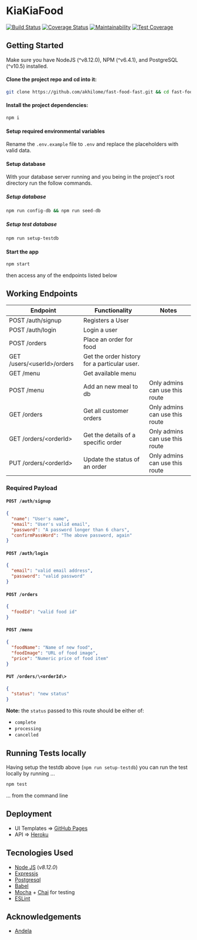 # KiaKiaFood

[![Build Status](https://travis-ci.org/akhilome/fast-food-fast.svg?branch=develop)](https://travis-ci.org/akhilome/fast-food-fast) [![Coverage Status](https://coveralls.io/repos/github/akhilome/fast-food-fast/badge.svg)](https://coveralls.io/github/akhilome/fast-food-fast) [![Maintainability](https://api.codeclimate.com/v1/badges/58776f26abc459607055/maintainability)](https://codeclimate.com/github/akhilome/fast-food-fast/maintainability) [![Test Coverage](https://api.codeclimate.com/v1/badges/58776f26abc459607055/test_coverage)](https://codeclimate.com/github/akhilome/fast-food-fast/test_coverage) 

## Getting Started

Make sure you have NodeJS (^v8.12.0), NPM (^v6.4.1), and PostgreSQL (^v10.5) installed.

#### Clone the project repo and cd into it:

```bash
git clone https://github.com/akhilome/fast-food-fast.git && cd fast-food-fast
```

#### Install the project dependencies:

```bash 
npm i
```

#### Setup required environmental variables

Rename the `.env.example` file to `.env` and replace the placeholders with valid data.

#### Setup database

With your database server running and you being in the project's root directory run the follow commands.

##### Setup database

```bash
npm run config-db && npm run seed-db
```

##### Setup test database

```bash
npm run setup-testdb
```

#### Start the app

```bash
npm start
```

then access any of the endpoints listed below

## Working Endpoints

| Endpoint                      | Functionality            | Notes  										 	   				    |
| ----------------------------- | ----------------------   | --------------------------------------     |
| POST /auth/signup             | Registers a User         |                                            |
| POST /auth/login              | Login a user             |                                            |
| POST /orders                  | Place an order for food  |                                            |
| GET /users/\<userId\>/orders  | Get the order history for a particular user. |                        |
| GET /menu                     | Get available menu       |                                            |
| POST /menu                    | Add an new meal to db    | Only admins can use this route             |
| GET /orders                   | Get all customer orders  | Only admins can use this route             |
| GET /orders/\<orderId\>       | Get the details of a specific order  | Only admins can use this route |
| PUT /orders/\<orderId\>       | Update the status of an order | Only admins can use this route        |


### Required Payload

#### `POST /auth/signup`

```json
{
  "name": "User's name",
  "email": "User's valid email",
  "password": "A password longer than 6 chars",
  "confirmPassWord": "The above password, again"
}
```

#### `POST /auth/login`

```json
{
  "email": "valid email address",
  "password": "valid password"
}
```

#### `POST /orders`

```json
{
  "foodId": "valid food id"
}
```

#### `POST /menu`

```json
{
  "foodName": "Name of new food",
  "foodImage": "URL of food image",
  "price": "Numeric price of food item"
}
```

#### `PUT /orders/\<orderId\>`

```json
{
  "status": "new status"
}
```

**Note:** the `status` passed to this route should be either of:

* `complete`
* `processing`
* `cancelled`

## Running Tests locally

Having setup the testdb above (`npm run setup-testdb`) you can run the test locally by running ...

```bash
npm test
```

... from the command line

## Deployment

* UI Templates => [GitHub Pages](https://akhilome.github.io/fast-food-fast/ui/) 
* API => [Heroku](https://kiakiafood.herokuapp.com/) 

## Tecnologies Used

* [Node JS](https://nodejs.org/en/) (_v8.12.0_) 
* [Expressjs](https://expressjs.com/)
* [Postgresql](https://www.postgresql.org/)
* [Babel](https://babeljs.io/)
* [Mocha](https://mochajs.org/) + [Chai](https://www.chaijs.com/) for testing
* [ESLint](https://eslint.org/)

## Acknowledgements 

* [Andela](https://andela.com/)
